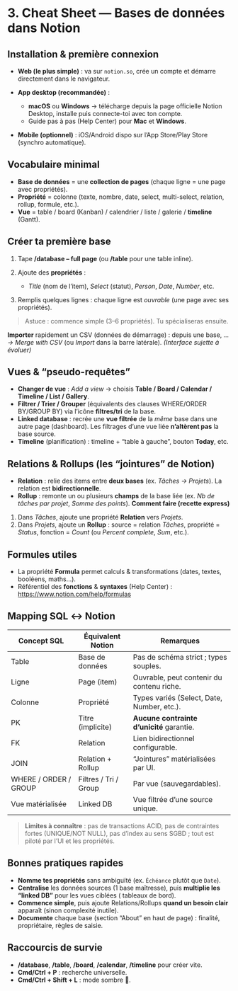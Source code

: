 # 3. Cheat Sheet — Bases de données dans Notion

## Installation & première connexion

* **Web (le plus simple)** : va sur `notion.so`, crée un compte et démarre directement dans le navigateur.
* **App desktop (recommandée)** :

    * **macOS** ou **Windows** → télécharge depuis la page officielle Notion Desktop, installe puis connecte-toi avec
      ton compte.
    * Guide pas à pas (Help Center) pour **Mac** et **Windows**.
* **Mobile (optionnel)** : iOS/Android dispo sur l’App Store/Play Store (synchro automatique).

## Vocabulaire minimal

* **Base de données** = une **collection de pages** (chaque ligne = une page avec propriétés).
* **Propriété** = colonne (texte, nombre, date, select, multi-select, relation, rollup, formule, etc.).
* **Vue** = table / board (Kanban) / calendrier / liste / galerie / **timeline** (Gantt).

## Créer ta première base

1. Tape **/database – full page** (ou **/table** pour une table inline).
2. Ajoute des **propriétés** :

    * *Title* (nom de l’item), *Select* (statut), *Person*, *Date*, *Number*, etc.
3. Remplis quelques lignes : chaque ligne est *ouvrable* (une page avec ses propriétés).

> Astuce : commence simple (3–6 propriétés). Tu spécialiseras ensuite.

**Importer** rapidement un CSV (données de démarrage) : depuis une base, *… → Merge with CSV* (ou *Import* dans la barre
latérale). *(Interface sujette à évoluer)*

## Vues & “pseudo-requêtes”

* **Changer de vue** : *Add a view* → choisis **Table / Board / Calendar / Timeline / List / Gallery**.
* **Filtrer / Trier / Grouper** (équivalents des clauses WHERE/ORDER BY/GROUP BY) via l’icône **filtres/tri** de la
  base.
* **Linked database** : recrée une **vue filtrée** de la *même* base dans une autre page (dashboard). Les filtrages
  d’une vue liée **n’altèrent pas** la base source.
* **Timeline** (planification) : timeline + “table à gauche”, bouton **Today**, etc.

## Relations & Rollups (les “jointures” de Notion)

* **Relation** : relie des items entre **deux bases** (ex. *Tâches → Projets*). La relation est **bidirectionnelle**.
* **Rollup** : remonte un ou plusieurs **champs** de la base liée (ex. *Nb de tâches par projet*, *Somme des points*).
  **Comment faire (recette express)**

1. Dans *Tâches*, ajoute une propriété **Relation** vers *Projets*.
2. Dans *Projets*, ajoute un **Rollup** : source = relation *Tâches*, propriété = *Status*, fonction = *Count* (ou
   *Percent complete*, *Sum*, etc.).

## Formules utiles

* La propriété **Formula** permet calculs & transformations (dates, textes, booléens, maths…).
* Référentiel des **fonctions** & **syntaxes** (Help Center) : https://www.notion.com/help/formulas

## Mapping **SQL ↔ Notion**

| Concept SQL           | Équivalent Notion     | Remarques                                  |
|-----------------------|-----------------------|--------------------------------------------|
| Table                 | Base de données       | Pas de schéma strict ; types souples.      |
| Ligne                 | Page (item)           | Ouvrable, peut contenir du contenu riche.  |
| Colonne               | Propriété             | Types variés (Select, Date, Number, etc.). |
| PK                    | Titre (implicite)     | **Aucune contrainte d’unicité** garantie.  |
| FK                    | Relation              | Lien bidirectionnel configurable.          |
| JOIN                  | Relation + Rollup     | “Jointures” matérialisées par UI.          |
| WHERE / ORDER / GROUP | Filtres / Tri / Group | Par vue (sauvegardables).                  |
| Vue matérialisée      | Linked DB             | Vue filtrée d’une source unique.           |

> **Limites à connaître** : pas de transactions ACID, pas de contraintes fortes (UNIQUE/NOT NULL), pas d’index au sens
> SGBD ; tout est piloté par l’UI et les propriétés.

## Bonnes pratiques rapides

* **Nomme tes propriétés** sans ambiguïté (ex. `Échéance` plutôt que `Date`).
* **Centralise** les données sources (1 base maîtresse), puis **multiplie les “linked DB”** pour les vues ciblées (
  tableaux de bord).
* **Commence simple**, puis ajoute Relations/Rollups **quand un besoin clair** apparaît (sinon complexité inutile).
* **Documente** chaque base (section “About” en haut de page) : finalité, propriétaire, règles de saisie.

## Raccourcis de survie

* **/database**, **/table**, **/board**, **/calendar**, **/timeline** pour créer vite.
* **Cmd/Ctrl + P** : recherche universelle.
* **Cmd/Ctrl + Shift + L** : mode sombre 🌙.
